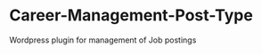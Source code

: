Career-Management-Post-Type
===========================

Wordpress plugin for management of Job postings
